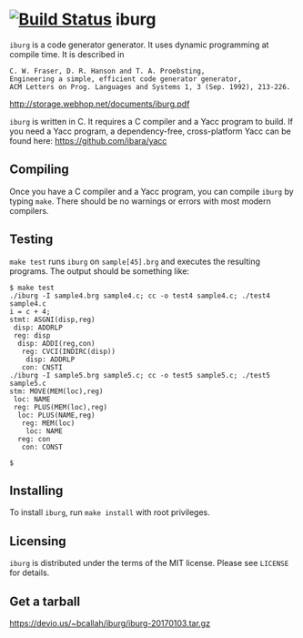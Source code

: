 [![Build Status](https://travis-ci.org/ibara/iburg.svg?branch=master)](https://travis-ci.org/ibara/iburg)
iburg
=====
`iburg` is a code generator generator. It uses dynamic programming at
compile time. It is described in
```
C. W. Fraser, D. R. Hanson and T. A. Proebsting,
Engineering a simple, efficient code generator generator,
ACM Letters on Prog. Languages and Systems 1, 3 (Sep. 1992), 213-226.
```
http://storage.webhop.net/documents/iburg.pdf

`iburg` is written in C. It requires a C compiler and a Yacc program to
build. If you need a Yacc program, a dependency-free, cross-platform Yacc
can be found here: https://github.com/ibara/yacc

Compiling
---------
Once you have a C compiler and a Yacc program, you can compile `iburg`
by typing `make`. There should be no warnings or errors with most
modern compilers.

Testing
-------
`make test` runs `iburg` on `sample[45].brg` and executes the resulting
programs. The output should be something like:
```
$ make test
./iburg -I sample4.brg sample4.c; cc -o test4 sample4.c; ./test4
sample4.c
i = c + 4;
stmt: ASGNI(disp,reg)
 disp: ADDRLP
 reg: disp
  disp: ADDI(reg,con)
   reg: CVCI(INDIRC(disp))
    disp: ADDRLP
   con: CNSTI
./iburg -I sample5.brg sample5.c; cc -o test5 sample5.c; ./test5
sample5.c
stm: MOVE(MEM(loc),reg)
 loc: NAME
 reg: PLUS(MEM(loc),reg)
  loc: PLUS(NAME,reg)
   reg: MEM(loc)
    loc: NAME
  reg: con
   con: CONST

$
```

Installing
----------
To install `iburg`, run `make install` with root privileges.

Licensing
---------
`iburg` is distributed under the terms of the MIT license.
Please see `LICENSE` for details.

Get a tarball
-------------
https://devio.us/~bcallah/iburg/iburg-20170103.tar.gz
